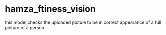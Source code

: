 # hamza_ftiness_vision
this model checks the uploaded picture to be in correct appearance of a full picture of a person.
